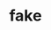---
category: 4-letters
denotation: null
name: fake
reference_link: https://www.etymonline.com/word/fake
root_language: null
root_name: null
title: fake
type: free
word_sums:
- respelling: fake
  sum: 'Fake + '
---